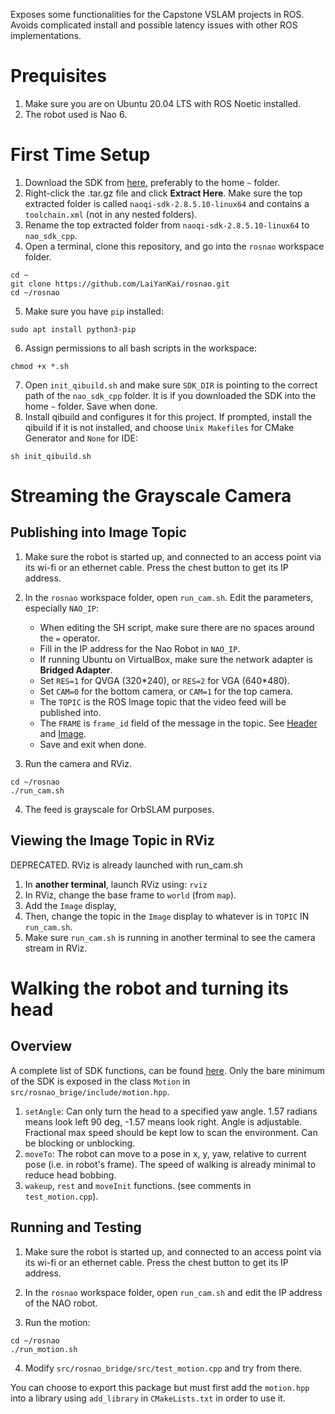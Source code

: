 Exposes some functionalities for the Capstone VSLAM projects in ROS.
Avoids complicated install and possible latency issues with other ROS implementations.

# Prequisites
1. Make sure you are on Ubuntu 20.04 LTS with ROS Noetic installed.
2. The robot used is Nao 6.

# First Time Setup
1. Download the SDK from [here](https://community-static.aldebaran.com/resources/2.8.5/naoqi-sdk-2.8.5.10-linux64.tar.gz), preferably to the home `~` folder.
2. Right-click the .tar.gz file and click **Extract Here**. Make sure the top extracted folder is called `naoqi-sdk-2.8.5.10-linux64` and contains a `toolchain.xml` (not in any nested folders).
3. Rename the top extracted folder from `naoqi-sdk-2.8.5.10-linux64` to `nao_sdk_cpp`.
4. Open a terminal, clone this repository, and go into the `rosnao` workspace folder.
```
cd ~
git clone https://github.com/LaiYanKai/rosnao.git
cd ~/rosnao
```
5. Make sure you have `pip` installed:
```
sudo apt install python3-pip
```
6. Assign permissions to all bash scripts in the workspace:
```
chmod +x *.sh
```
7. Open `init_qibuild.sh`  and make sure `SDK_DIR` is pointing to the correct path of the `nao_sdk_cpp` folder. It is if you downloaded the SDK into the home `~` folder. Save when done.
8. Install qibuild and configures it for this project. If prompted, install the qibuild if it is not installed, and choose `Unix Makefiles` for CMake Generator and `None` for IDE:
```
sh init_qibuild.sh
```

# Streaming the Grayscale Camera
## Publishing into Image Topic
1. Make sure the robot is started up, and connected to an access point via its wi-fi or an ethernet cable. Press the chest button to get its IP address.
2. In the `rosnao` workspace folder, open `run_cam.sh`. Edit the parameters, especially `NAO_IP`:
   * When editing the SH script, make sure there are no spaces around the `=` operator.
   * Fill in the IP address for the Nao Robot in `NAO_IP`.
   * If running Ubuntu on VirtualBox, make sure the network adapter is **Bridged Adapter**.
   * Set `RES=1` for QVGA (320\*240), or `RES=2` for VGA (640\*480).
   * Set `CAM=0` for the bottom camera, or `CAM=1` for the top camera.
   * The `TOPIC` is the ROS Image topic that the video feed will be published into.
   * The `FRAME` is `frame_id` field of the message in the topic. See [Header](http://docs.ros.org/en/noetic/api/std_msgs/html/msg/Header.html) and [Image](http://docs.ros.org/en/noetic/api/sensor_msgs/html/msg/Image.html).
   * Save and exit when done.


3. Run the camera and RViz.
```
cd ~/rosnao
./run_cam.sh
```
4. The feed is grayscale for OrbSLAM purposes.
## Viewing the Image Topic in RViz
DEPRECATED. RViz is already launched with run_cam.sh
1. In **another terminal**, launch RViz using:
```rviz```
2. In RViz, change the base frame to `world` (from `map`).
3. Add the `Image` display,
4. Then, change the topic in the `Image` display to whatever is in `TOPIC` IN `run_cam.sh`.
5. Make sure `run_cam.sh` is running in another terminal to see the camera stream in RViz.

# Walking the robot and turning its head
## Overview
A complete list of SDK functions, can be found [here](http://doc.aldebaran.com/2-8/naoqi/motion/control-walk-api.html#control-walk-api).
Only the bare minimum of the SDK is exposed in the class `Motion` in `src/rosnao_brige/include/motion.hpp`. 
1. `setAngle`: Can only turn the head to a specified yaw angle. 1.57 radians means look left 90 deg, -1.57 means look right. Angle is adjustable. Fractional max speed should be kept low to scan the environment. Can be blocking or unblocking.
2. `moveTo`: The robot can move to a pose in x, y, yaw, relative to current pose (i.e. in robot's frame). The speed of walking is already minimal to reduce head bobbing.
3. `wakeup`, `rest` and `moveInit` functions. (see comments in `test_motion.cpp`).

## Running and Testing
1. Make sure the robot is started up, and connected to an access point via its wi-fi or an ethernet cable. Press the chest button to get its IP address.

2. In the `rosnao` workspace folder, open `run_cam.sh` and edit the IP address of the NAO robot.

3. Run the motion:
```
cd ~/rosnao
./run_motion.sh
```
4. Modify `src/rosnao_bridge/src/test_motion.cpp` and try from there.

You can choose to export this package but must first add the `motion.hpp` into a library using `add_library` in `CMakeLists.txt` in order to use it.
